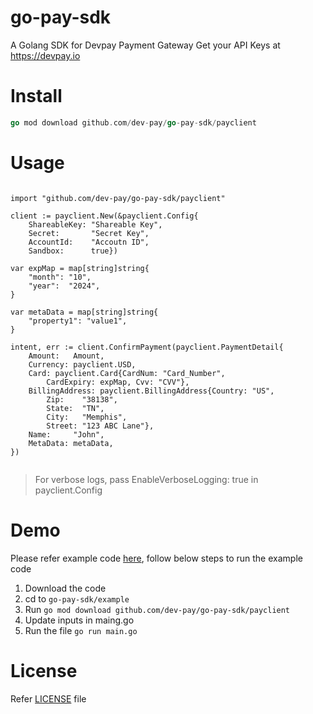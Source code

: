 # go-pay-sdk
A Golang SDK for Devpay Payment Gateway  Get your API Keys at https://devpay.io

# Install
```go
go mod download github.com/dev-pay/go-pay-sdk/payclient
```

# Usage 

```golang

import "github.com/dev-pay/go-pay-sdk/payclient"

client := payclient.New(&payclient.Config{
	ShareableKey: "Shareable Key",
	Secret:       "Secret Key",
	AccountId:    "Accoutn ID",
	Sandbox:      true})

var expMap = map[string]string{
	"month": "10",
	"year":  "2024",
}

var metaData = map[string]string{
	"property1": "value1",
}

intent, err := client.ConfirmPayment(payclient.PaymentDetail{
	Amount:   Amount,
	Currency: payclient.USD,
	Card: payclient.Card{CardNum: "Card_Number",
		CardExpiry: expMap, Cvv: "CVV"},
	BillingAddress: payclient.BillingAddress{Country: "US",
		Zip:    "38138",
		State:  "TN",
		City:   "Memphis",
		Street: "123 ABC Lane"},
	Name:     "John",
	MetaData: metaData,
})


```
> For verbose logs, pass EnableVerboseLogging: true in payclient.Config

# Demo
Please refer example code [here](https://github.com/dev-pay/go-pay-sdk/tree/main/example), follow below steps to run the example code
1. Download the code
2. cd to `go-pay-sdk/example`
3. Run `go mod download github.com/dev-pay/go-pay-sdk/payclient`
4. Update inputs in maing.go 
5. Run the file `go run main.go`

# License
Refer [LICENSE](https://github.com/dev-pay/go-pay-sdk/blob/main/LICENSE) file
